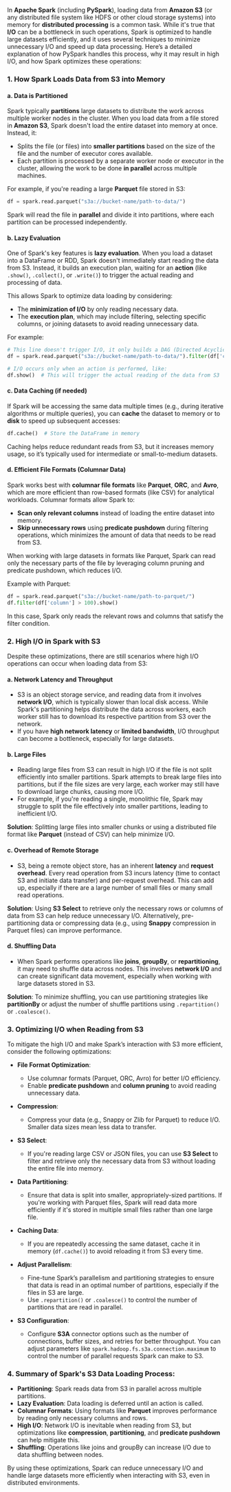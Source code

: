 In **Apache Spark** (including **PySpark**), loading data from **Amazon S3** (or any distributed file system like HDFS or other cloud storage systems) into memory for **distributed processing** is a common task. While it's true that **I/O** can be a bottleneck in such operations, Spark is optimized to handle large datasets efficiently, and it uses several techniques to minimize unnecessary I/O and speed up data processing. Here’s a detailed explanation of how PySpark handles this process, why it may result in high I/O, and how Spark optimizes these operations:

### 1. **How Spark Loads Data from S3 into Memory**

#### a. **Data is Partitioned**
   Spark typically **partitions** large datasets to distribute the work across multiple worker nodes in the cluster. When you load data from a file stored in **Amazon S3**, Spark doesn't load the entire dataset into memory at once. Instead, it:
   - Splits the file (or files) into **smaller partitions** based on the size of the file and the number of executor cores available.
   - Each partition is processed by a separate worker node or executor in the cluster, allowing the work to be done **in parallel** across multiple machines.

   For example, if you're reading a large **Parquet** file stored in S3:
   ```python
   df = spark.read.parquet("s3a://bucket-name/path-to-data/")
   ```

   Spark will read the file in **parallel** and divide it into partitions, where each partition can be processed independently.

#### b. **Lazy Evaluation**
   One of Spark's key features is **lazy evaluation**. When you load a dataset into a DataFrame or RDD, Spark doesn't immediately start reading the data from S3. Instead, it builds an execution plan, waiting for an **action** (like `.show()`, `.collect()`, or `.write()`) to trigger the actual reading and processing of data.
   
   This allows Spark to optimize data loading by considering:
   - The **minimization of I/O** by only reading necessary data.
   - The **execution plan**, which may include filtering, selecting specific columns, or joining datasets to avoid reading unnecessary data.

   For example:
   ```python
   # This line doesn't trigger I/O, it only builds a DAG (Directed Acyclic Graph)
   df = spark.read.parquet("s3a://bucket-name/path-to-data/").filter(df['column'] > 100)
   
   # I/O occurs only when an action is performed, like:
   df.show()  # This will trigger the actual reading of the data from S3
   ```

#### c. **Data Caching (if needed)**
   If Spark will be accessing the same data multiple times (e.g., during iterative algorithms or multiple queries), you can **cache** the dataset to memory or to **disk** to speed up subsequent accesses:
   ```python
   df.cache()  # Store the DataFrame in memory
   ```

   Caching helps reduce redundant reads from S3, but it increases memory usage, so it’s typically used for intermediate or small-to-medium datasets.

#### d. **Efficient File Formats (Columnar Data)**
   Spark works best with **columnar file formats** like **Parquet**, **ORC**, and **Avro**, which are more efficient than row-based formats (like CSV) for analytical workloads. Columnar formats allow Spark to:
   - **Scan only relevant columns** instead of loading the entire dataset into memory.
   - **Skip unnecessary rows** using **predicate pushdown** during filtering operations, which minimizes the amount of data that needs to be read from S3.

   When working with large datasets in formats like Parquet, Spark can read only the necessary parts of the file by leveraging column pruning and predicate pushdown, which reduces I/O.

   Example with Parquet:
   ```python
   df = spark.read.parquet("s3a://bucket-name/path-to-parquet/")
   df.filter(df['column'] > 100).show()
   ```
   In this case, Spark only reads the relevant rows and columns that satisfy the filter condition.

### 2. **High I/O in Spark with S3**

Despite these optimizations, there are still scenarios where high I/O operations can occur when loading data from S3:

#### a. **Network Latency and Throughput**
   - S3 is an object storage service, and reading data from it involves **network I/O**, which is typically slower than local disk access. While Spark's partitioning helps distribute the data across workers, each worker still has to download its respective partition from S3 over the network.
   - If you have **high network latency** or **limited bandwidth**, I/O throughput can become a bottleneck, especially for large datasets.

#### b. **Large Files**
   - Reading large files from S3 can result in high I/O if the file is not split efficiently into smaller partitions. Spark attempts to break large files into partitions, but if the file sizes are very large, each worker may still have to download large chunks, causing more I/O.
   - For example, if you're reading a single, monolithic file, Spark may struggle to split the file effectively into smaller partitions, leading to inefficient I/O.

   **Solution**: Splitting large files into smaller chunks or using a distributed file format like **Parquet** (instead of CSV) can help minimize I/O.

#### c. **Overhead of Remote Storage**
   - S3, being a remote object store, has an inherent **latency** and **request overhead**. Every read operation from S3 incurs latency (time to contact S3 and initiate data transfer) and per-request overhead. This can add up, especially if there are a large number of small files or many small read operations.

   **Solution**: Using **S3 Select** to retrieve only the necessary rows or columns of data from S3 can help reduce unnecessary I/O. Alternatively, pre-partitioning data or compressing data (e.g., using **Snappy** compression in Parquet files) can improve performance.

#### d. **Shuffling Data**
   - When Spark performs operations like **joins**, **groupBy**, or **repartitioning**, it may need to shuffle data across nodes. This involves **network I/O** and can create significant data movement, especially when working with large datasets stored in S3.

   **Solution**: To minimize shuffling, you can use partitioning strategies like **partitionBy** or adjust the number of shuffle partitions using `.repartition()` or `.coalesce()`.

### 3. **Optimizing I/O when Reading from S3**

To mitigate the high I/O and make Spark’s interaction with S3 more efficient, consider the following optimizations:

- **File Format Optimization**:
  - Use columnar formats (Parquet, ORC, Avro) for better I/O efficiency.
  - Enable **predicate pushdown** and **column pruning** to avoid reading unnecessary data.
  
- **Compression**:
  - Compress your data (e.g., Snappy or Zlib for Parquet) to reduce I/O. Smaller data sizes mean less data to transfer.

- **S3 Select**:
  - If you're reading large CSV or JSON files, you can use **S3 Select** to filter and retrieve only the necessary data from S3 without loading the entire file into memory.
  
- **Data Partitioning**:
  - Ensure that data is split into smaller, appropriately-sized partitions. If you're working with Parquet files, Spark will read data more efficiently if it's stored in multiple small files rather than one large file.
  
- **Caching Data**:
  - If you are repeatedly accessing the same dataset, cache it in memory (`df.cache()`) to avoid reloading it from S3 every time.

- **Adjust Parallelism**:
  - Fine-tune Spark’s parallelism and partitioning strategies to ensure that data is read in an optimal number of partitions, especially if the files in S3 are large.
  - Use `.repartition()` or `.coalesce()` to control the number of partitions that are read in parallel.

- **S3 Configuration**:
  - Configure **S3A** connector options such as the number of connections, buffer sizes, and retries for better throughput. You can adjust parameters like `spark.hadoop.fs.s3a.connection.maximum` to control the number of parallel requests Spark can make to S3.

### 4. **Summary of Spark's S3 Data Loading Process:**
   - **Partitioning**: Spark reads data from S3 in parallel across multiple partitions.
   - **Lazy Evaluation**: Data loading is deferred until an action is called.
   - **Columnar Formats**: Using formats like **Parquet** improves performance by reading only necessary columns and rows.
   - **High I/O**: Network I/O is inevitable when reading from S3, but optimizations like **compression**, **partitioning**, and **predicate pushdown** can help mitigate this.
   - **Shuffling**: Operations like joins and groupBy can increase I/O due to data shuffling between nodes.

By using these optimizations, Spark can reduce unnecessary I/O and handle large datasets more efficiently when interacting with S3, even in distributed environments.
